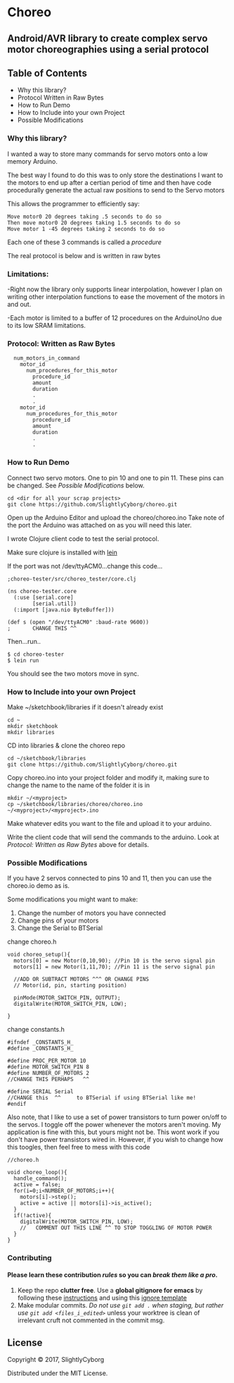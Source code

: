 # Choreo
## Android/AVR library to create complex servo motor choreographies using a serial protocol 

## Table of Contents
* Why this library?
* Protocol Written in Raw Bytes
* How to Run Demo
* How to Include into your own Project
* Possible Modifications

### Why this library?
I wanted a way to store many commands for servo motors onto a low memory Arduino.

The best way I found to do this was to only store the destinations I want to the motors to end up after a certian period of time and then have code procedurally generate the actual raw positions to send to the Servo motors

This allows the programmer to efficiently say:

```
Move motor0 20 degrees taking .5 seconds to do so
Then move motor0 20 degrees taking 1.5 seconds to do so
Move motor 1 -45 degrees taking 2 seconds to do so
```
Each one of these 3 commands is called a *procedure*

The real protocol is below and is written in raw bytes

### Limitations:

-Right now the library only supports linear interpolation, however I plan on writing other interpolation functions to ease the movement of the motors in and out. 

-Each motor is limited to a buffer of 12 procedures on the ArduinoUno due to its low SRAM limitations.

### Protocol: Written as Raw Bytes
```
  num_motors_in_command
    motor_id
      num_procedures_for_this_motor
        procedure_id
        amount
        duration
        .
        .
    motor_id
      num_procedures_for_this_motor
        procedure_id
        amount
        duration
        .
        .

```

### How to Run Demo 

Connect two servo motors. One to pin 10 and one to pin 11.
These pins can be changed. See *Possible Modifications* below.

```
cd <dir for all your scrap projects>
git clone https://github.com/SlightlyCyborg/choreo.git
```
Open up the Arduino Editor and upload the choreo/choreo.ino
Take note of the port the Arduino was attached on as you will need this later.

I wrote Clojure client code to test the serial protocol.

Make sure clojure is installed with [lein](https://github.com/technomancy/leiningen)

If the port was not /dev/ttyACM0...change this code...

```
;choreo-tester/src/choreo_tester/core.clj

(ns choreo-tester.core
  (:use [serial.core]
        [serial.util])
  (:import [java.nio ByteBuffer]))

(def s (open "/dev/ttyACM0" :baud-rate 9600))
;       CHANGE THIS ^^

```

Then...run..

```
$ cd choreo-tester
$ lein run
```

You should see the two motors move in sync.

### How to Include into your own Project

Make ~/sketchbook/libraries if it doesn't already exist
```
cd ~
mkdir sketchbook
mkdir libraries
```

CD into libraries & clone the choreo repo
```
cd ~/sketchbook/libraries
git clone https://github.com/SlightlyCyborg/choreo.git
```

Copy choreo.ino into your project folder and modify it, making sure to change the name to the name of the folder it is in

```
mkdir ~/<myproject>
cp ~/sketchbook/libraries/choreo/choreo.ino ~/<myproject>/<myproject>.ino
```

Make whatever edits you want to the file and upload it to your arduino.

Write the client code that will send the commands to the arduino.
Look at *Protocol: Written as Raw Bytes* above for details.


### Possible Modifications
If you have 2 servos connected to pins 10 and 11, then you can use the choreo.io demo as is.

Some modifications you might want to make:

1) Change the number of motors you have connected
2) Change pins of your motors
3) Change the Serial to BTSerial

change choreo.h
```
void choreo_setup(){
  motors[0] = new Motor(0,10,90); //Pin 10 is the servo signal pin
  motors[1] = new Motor(1,11,70); //Pin 11 is the servo signal pin
  
  //ADD OR SUBTRACT MOTORS ^^^ OR CHANGE PINS
  // Motor(id, pin, starting position)

  pinMode(MOTOR_SWITCH_PIN, OUTPUT);
  digitalWrite(MOTOR_SWITCH_PIN, LOW);

}
```

change constants.h

```
#ifndef _CONSTANTS_H_
#define _CONSTANTS_H_

#define PROC_PER_MOTOR 10
#define MOTOR_SWITCH_PIN 8
#define NUMBER_OF_MOTORS 2
//CHANGE THIS PERHAPS   ^^

#define SERIAL Serial
//CHANGE this  ^^     to BTSerial if using BTSerial like me!
#endif
```

Also note, that I like to use a set of power transistors to turn power on/off to the servos.
I toggle off the power whenever the motors aren't moving. 
My application is fine with this, but yours might not be.
This wont work if you don't have power transistors wired in.
However, if you wish to change how this toogles, then feel free to mess with this code

```
//choreo.h

void choreo_loop(){
  handle_command();
  active = false;
  for(i=0;i<NUMBER_OF_MOTORS;i++){
    motors[i]->step();
    active = active || motors[i]->is_active();
  }
  if(!active){
    digitalWrite(MOTOR_SWITCH_PIN, LOW);
    //   COMMENT OUT THIS LINE ^^ TO STOP TOGGLING OF MOTOR POWER
  }
}
```



### Contributing

#### Please learn these contribution _rules_ so you can _break them like a pro_. 

1. Keep the repo **clutter free**. Use a **global gitignore for emacs** by following these [instructions](https://help.github.com/articles/ignoring-files/#create-a-global-gitignore) and using this [ignore template](https://github.com/github/gitignore/blob/master/Global/Emacs.gitignore)
2. Make modular commits. *Do not use `git add .` when staging, but rather use `git add <files_i_edited>`* unless your worktree is clean of irrelevant cruft not commented in the commit msg.

## License


Copyright © 2017, SlightlyCyborg

Distributed under the MIT License.
